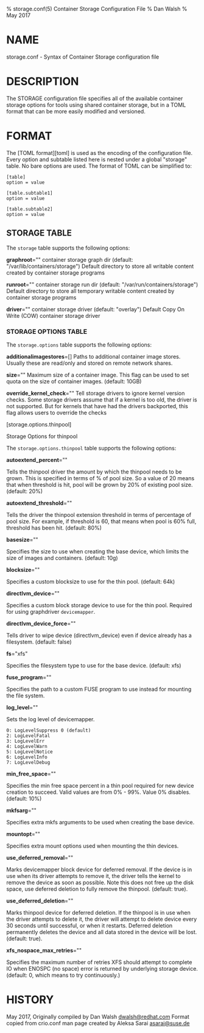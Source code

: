 % storage.conf(5) Container Storage Configuration File
% Dan Walsh
% May 2017

# NAME
storage.conf - Syntax of Container Storage configuration file

# DESCRIPTION
The STORAGE configuration file specifies all of the available container storage options
for tools using shared container storage, but in a TOML format that can be more easily modified
and versioned.

# FORMAT
The [TOML format][toml] is used as the encoding of the configuration file.
Every option and subtable listed here is nested under a global "storage" table.
No bare options are used. The format of TOML can be simplified to:

    [table]
    option = value

    [table.subtable1]
    option = value

    [table.subtable2]
    option = value

## STORAGE TABLE

The `storage` table supports the following options:

**graphroot**=""
  container storage graph dir (default: "/var/lib/containers/storage")
  Default directory to store all writable content created by container storage programs

**runroot**=""
  container storage run dir (default: "/var/run/containers/storage")
  Default directory to store all temporary writable content created by container storage programs

**driver**=""
  container storage driver (default: "overlay")
  Default Copy On Write (COW) container storage driver

### STORAGE OPTIONS TABLE 

The `storage.options` table supports the following options:

**additionalimagestores**=[]
  Paths to additional container image stores. Usually these are read/only and stored on remote network shares.

**size**=""
  Maximum size of a container image.   This flag can be used to set quota on the size of container images. (default: 10GB)

**override_kernel_check**=""
  Tell storage drivers to ignore kernel version checks.  Some storage drivers assume that if a kernel is too
  old, the driver is not supported.  But for kernels that have had the drivers backported, this flag
  allows users to override the checks

[storage.options.thinpool]

Storage Options for thinpool

The `storage.options.thinpool` table supports the following options:

**autoextend_percent**=""

Tells the thinpool driver the amount by which the thinpool needs to be grown. This is specified in terms of % of pool size. So a value of 20 means that when threshold is hit, pool will be grown by 20% of existing pool size. (default: 20%)

**autoextend_threshold**=""

Tells the driver the thinpool extension threshold in terms of percentage of pool size. For example, if threshold is 60, that means when pool is 60% full, threshold has been hit. (default: 80%)

**basesize**=""

Specifies the size to use when creating the base device, which limits the size of images and containers. (default: 10g)

**blocksize**=""

Specifies a custom blocksize to use for the thin pool. (default: 64k)

**directlvm_device**=""

Specifies a custom block storage device to use for the thin pool. Required for using graphdriver `devicemapper`.

**directlvm_device_force**=""

Tells driver to wipe device (directlvm_device) even if device already has a filesystem.  (default: false)

**fs**="xfs"

Specifies the filesystem type to use for the base device. (default: xfs)

**fuse_program**=""

Specifies the path to a custom FUSE program to use instead for mounting the file system.

**log_level**=""

Sets the log level of devicemapper.

    0: LogLevelSuppress 0 (default)
    2: LogLevelFatal
    3: LogLevelErr
    4: LogLevelWarn
    5: LogLevelNotice
    6: LogLevelInfo
    7: LogLevelDebug

**min_free_space**=""

Specifies the min free space percent in a thin pool required for new device creation to succeed. Valid values are from 0% - 99%. Value 0% disables. (default: 10%)

**mkfsarg**=""

Specifies extra mkfs arguments to be used when creating the base device.

**mountopt**=""

Specifies extra mount options used when mounting the thin devices.

**use_deferred_removal**=""

Marks devicemapper block device for deferred removal.  If the device is in use when its driver attempts to remove it, the driver tells the kernel to remove the device as soon as possible.  Note this does not free up the disk space, use deferred deletion to fully remove the thinpool.  (default: true).

**use_deferred_deletion**=""

Marks thinpool device for deferred deletion. If the thinpool is in use when the driver attempts to delete it, the driver will attempt to delete device every 30 seconds until successful, or when it restarts.  Deferred deletion permanently deletes the device and all data stored in the device will be lost. (default: true).

**xfs_nospace_max_retries**=""

Specifies the maximum number of retries XFS should attempt to complete IO when ENOSPC (no space) error is returned by underlying storage device. (default: 0, which means to try continuously.)

# HISTORY
May 2017, Originally compiled by Dan Walsh <dwalsh@redhat.com>
Format copied from crio.conf man page created by Aleksa Sarai <asarai@suse.de>
